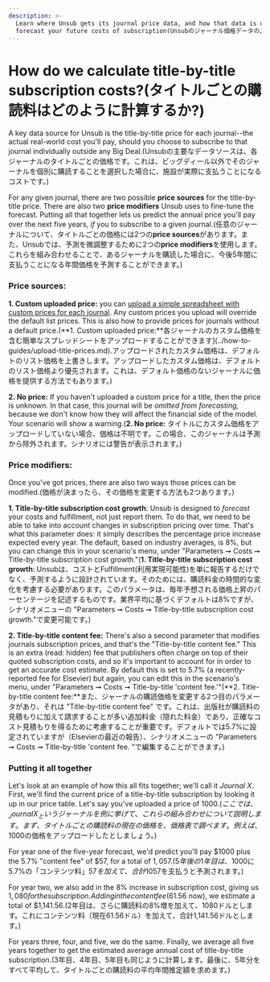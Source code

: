 ```yaml
---
description: >-
  Learn where Unsub gets its journal price data, and how that data is used to
  forecast your future costs of subscription(Unsubのジャーナル価格データの入手先と、そのデータを使って将来の購読料を予測する方法について説明します。)
---
```


# How do we calculate title-by-title subscription costs?(タイトルごとの購読料はどのように計算するか?)

A key data source for Unsub is the title-by-title price for each journal--the actual real-world cost you'll pay, should you choose to subscribe to that journal individually outside any Big Deal.(Unsubの主要なデータソースは、各ジャーナルのタイトルごとの価格です。これは、ビッグディール以外でそのジャーナルを個別に購読することを選択した場合に、施設が実際に支払うことになるコストです。)

For any given journal, there are two possible **price sources** for the title-by-title price. There are also two **price modifiers** Unsub uses to fine-tune the forecast. Putting all that together lets us predict the annual price you'll pay over the next five years, _if_ you to subscribe to a given journal.(任意のジャーナルについて、タイトルごとの価格には2つの**price sources**があります。また、Unsubでは、予測を微調整するために2つの**price modifiers**を使用します。これらを組み合わせることで、あるジャーナルを購読した場合に、今後5年間に支払うことになる年間価格を予測することができます。)

### Price sources: <a href="#price-sources" id="price-sources"></a>

**1. Custom uploaded price:** you can [upload a simple spreadsheet with custom prices for each journal](../how-to-guides/upload-title-prices.md). Any custom prices you upload will override the default list prices. This is also how to provide prices for journals without a default price.(**1. Custom uploaded price:**各ジャーナルのカスタム価格を含む簡単なスプレッドシートをアップロードすることができます](../how-to-guides/upload-title-prices.md).アップロードされたカスタム価格は、デフォルトのリスト価格を上書きします。アップロードしたカスタム価格は、デフォルトのリスト価格より優先されます。これは、デフォルト価格のないジャーナルに価格を提供する方法でもあります。)

**2. No price:** If you haven't uploaded a custom price for a title, then the price is unknown. In that case, this journal will be _omitted from forecasting,_ because we don't know how they will affect the financial side of the model. Your scenario will show a warning.(**2. No price:** タイトルにカスタム価格をアップロードしていない場合、価格は不明です。この場合、このジャーナルは予測から除外されます。シナリオには警告が表示されます。)

### Price modifiers: <a href="#price-modifiers" id="price-modifiers"></a>

Once you've got prices, there are also two ways those prices can be modified.(価格が決まったら、その価格を変更する方法も2つあります。)

**1. Title-by-title subscription cost growth**: Unsub is designed to _forecast_ your costs and fulfillment, not just report them. To do that, we need to be able to take into account changes in subscription pricing over time. That's what this parameter does: it simply describes the percentage price increase expected every year. The default, based on industry averages, is 8%, but you can change this in your scenario's menu, under "Parameters ➞ Costs ➞ Title-by-title subscription cost growth."(**1. Title-by-title subscription cost growth**: Unsubは、コストとFulfillment(利用実現可能性)を単に報告するだけでなく、予測するように設計されています。そのためには、購読料金の時間的な変化を考慮する必要があります。このパラメータは、毎年予想される価格上昇のパーセンテージを記述するものです。業界平均に基づくデフォルトは8%ですが、シナリオメニューの "Parameters ➞ Costs ➞ Title-by-title subscription cost growth."で変更可能です。)

**2. Title-by-title content fee:** There's also a second parameter that modifies journals subscription prices, and that's the "Title-by-title content fee." This is an extra (read: hidden) fee that publishers often charge on top of their quoted subscription costs, and so it's important to account for in order to get an accurate cost estimate. By default this is set to 5.7% (a recently-reported fee for Elsevier) but again, you can edit this in the scenario's menu, under "Parameters ➞ Costs ➞ Title-by-title 'content fee.'"(**2. Title-by-title content fee:**また、ジャーナルの購読価格を変更する2つ目のパラメータがあり、それは "Title-by-title content fee" です。これは、出版社が購読料の見積もりに加えて請求することが多い追加料金（隠れた料金）であり、正確なコスト見積もりを得るために考慮することが重要です。デフォルトでは5.7%に設定されていますが（Elsevierの最近の報告）、シナリオメニューの "Parameters ➞ Costs ➞ Title-by-title 'content fee. "で編集することができます。)

### Putting it all together <a href="#putting-it-all-together" id="putting-it-all-together"></a>

Let's look at an example of how this all fits together; we'll call it _Journal X_. First, we'll find the current price of a title-by-title subscription by looking it up in our price table. Let's say you've uploaded a price of $1000.(ここでは、_Journal X_というジャーナルを例に挙げて、これらの組み合わせについて説明します。まず、タイトルごとの購読料の現在の価格を、価格表で調べます。例えば、$1000の価格をアップロードしたとしましょう。)

For year one of the five-year forecast, we'd predict you'll pay $1000 plus the 5.7% "content fee" of $57, for a total of $1,057.(5年後の1年目は、$1000に5.7%の「コンテンツ料」$57を加えて、合計$1057を支払うと予測されます。)

For year two, we also add in the 8% increase in subscription cost, giving us $1,080 for the subscription. Adding in the content fee ($61.56 now), we estimate a total of $1,141.56.(2年目は、さらに購読料の8%増を加えて、1080ドルとします。これにコンテンツ料（現在61.56ドル）を加えて、合計1,141.56ドルとします。)

For years three, four, and five, we do the same. Finally, we average all five years together to get the estimated average annual cost of title-by-title subscription.(3年目、4年目、5年目も同じように計算します。最後に、5年分をすべて平均して、タイトルごとの購読料の平均年間推定額を求めます。)
